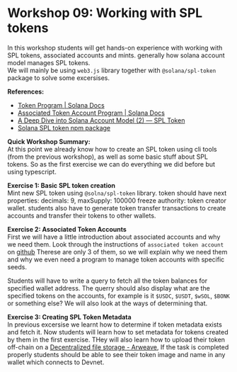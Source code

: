 # Workshop 09: Working with SPL tokens

In this workshop students will get hands-on experience with working with SPL tokens, associated accounts and mints. generally how solana account model manages SPL tokens.\
We will mainly be using `web3.js` library together with `@solana/spl-token` package to solve some excersises.

**References:**

* [Token Program | Solana Docs](https://spl.solana.com/token)
* [Associated Token Account Program | Solana Docs](https://spl.solana.com/associated-token-account)
* [A Deep Dive into Solana Account Model (2) — SPL Token](https://medium.com/@lianxiongdi/a-deep-dive-into-solana-account-model-2-spl-token-d029d97aa6e0)
* [Solana SPL token npm package](https://github.com/solana-labs/solana-program-library)

**Quick Workshop Summary:**\
At this point we already know how to create an SPL token using cli tools (from the previous workshop), as well as some basic stuff about SPL tokens. So as the first exercise we can do everything we did before but using typescript.

**Exercise 1: Basic SPL token creation**\
Mint new SPL token using `@solna/spl-token` library. token should have next properties: decimals: 9, maxSupply: 100000 freeze authority: token creator wallet. students also have to generate token transfer transactions to create accounts and transfer their tokens to other wallets.

**Exercise 2: Associated Token Accounts**\
First we will have a little introduction about associated accounts and why we need them. Look through the instructions of `associated token account` on [github](https://github.com/solana-labs/solana-program-library/tree/master/associated-token-account/program/src) Therese are only 3 of them, so we will explain why we need them and why we even need a program to manage token accounts with specific seeds.

Students will have to write a query to fetch all the token balances for specified wallet address. The querry should also display what are the specified tokens on the accounts, for example is it `$USDC`, `$USDT`, `$wSOL`, `$BONK` or something else? We will also look at the ways of determining that.

**Exercise 3: Creating SPL Token Metadata**\
In previous excersise we learnt how to determine if token metadata exists and fetch it. Now students will learn how to set metadata for tokens created by them in the first exercise. THey will also learn how to upload their token off-chain on a [Decentralized file storage - Arweave](https://www.arweave.org/), If the task is completed properly students should be able to see their token image and name in any wallet which connects to Devnet.
